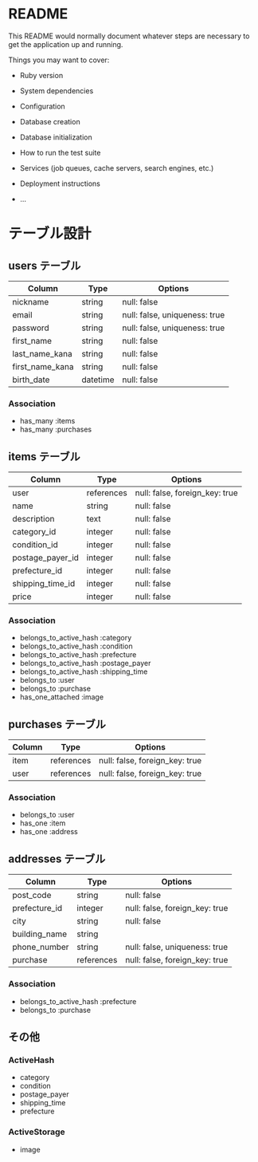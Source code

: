 # README

This README would normally document whatever steps are necessary to get the
application up and running.

Things you may want to cover:

* Ruby version

* System dependencies

* Configuration

* Database creation

* Database initialization

* How to run the test suite

* Services (job queues, cache servers, search engines, etc.)

* Deployment instructions

* ...

# テーブル設計

## users テーブル

| Column          | Type     | Options                       |
| --------------- | -------- | ----------------------------- |
| nickname        | string   | null: false                   |
| email           | string   | null: false, uniqueness: true |
| password        | string   | null: false, uniqueness: true |
| first_name      | string   | null: false                   |
| last_name_kana  | string   | null: false                   |
| first_name_kana | string   | null: false                   |
| birth_date      | datetime | null: false                   |

### Association

- has_many :items
- has_many :purchases

## items テーブル

| Column           | Type       | Options                        |
| -----------------| ---------- | ------------------------------ |
| user             | references | null: false, foreign_key: true |
| name             | string     | null: false                    |
| description      | text       | null: false                    |
| category_id      | integer    | null: false                    |
| condition_id     | integer    | null: false                    |
| postage_payer_id | integer    | null: false                    |
| prefecture_id    | integer    | null: false                    |
| shipping_time_id | integer    | null: false                    |
| price            | integer    | null: false                    |

### Association

- belongs_to_active_hash :category
- belongs_to_active_hash :condition
- belongs_to_active_hash :prefecture
- belongs_to_active_hash :postage_payer
- belongs_to_active_hash :shipping_time
- belongs_to :user
- belongs_to :purchase
- has_one_attached :image

## purchases テーブル

| Column | Type       | Options                        |
| ------ | ---------- | ------------------------------ |
| item   | references | null: false, foreign_key: true |
| user   | references | null: false, foreign_key: true |

### Association

- belongs_to :user
- has_one    :item
- has_one    :address

## addresses テーブル

| Column        | Type       | Options                        |
| ------------- | ---------- | ------------------------------ |
| post_code     | string     | null: false                    |
| prefecture_id | integer    | null: false, foreign_key: true |
| city          | string     | null: false                    |
| building_name | string     |                                |
| phone_number  | string     | null: false, uniqueness: true  |
| purchase      | references | null: false, foreign_key: true |

### Association

- belongs_to_active_hash :prefecture
- belongs_to :purchase

## その他 

### ActiveHash

- category
- condition
- postage_payer
- shipping_time
- prefecture

### ActiveStorage

- image